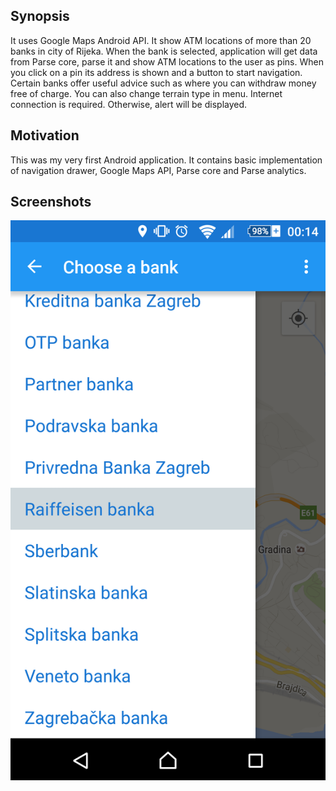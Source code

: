 ## Synopsis

It uses Google Maps Android API. It show ATM locations of more than 20 banks in city of Rijeka. When the bank is selected, application will get data from Parse core, parse it and show ATM locations to the user as pins. When you click on a pin its address is shown and a button to start navigation. Certain banks offer useful advice such as where you can withdraw money free of charge. You can also change terrain type in menu. Internet connection is required. Otherwise, alert will be displayed.

## Motivation

This was my very first Android application.
It contains basic implementation of navigation drawer, Google Maps API, Parse core and Parse analytics.

## Screenshots

![](screenshots/navigation_drawer.png?raw=true)

